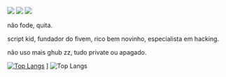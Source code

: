 ![](https://camo.githubusercontent.com/148783fad0b4f453e725a2f29dfc35a1b2875669839aec46c39b240fa8873652/68747470733a2f2f696d672e736869656c64732e696f2f62616467652f2d4a6176615363726970742d4637423933453f7374796c653d666c61742d737175617265266c6f676f3d6a617661736372697074266c6f676f436f6c6f723d666666) ![](https://camo.githubusercontent.com/50fb800859c28c2b54c2a205a9ff91a04d87751dc0132380a78a30c746d3307f/68747470733a2f2f696d672e736869656c64732e696f2f62616467652f2d4e6f64652e6a732d3433383533643f7374796c653d666c61742d737175617265266c6f676f3d4e6f64652e6a73266c6f676f436f6c6f723d7768697465) ![](https://komarev.com/ghpvc/?username=DarkAway)




não fode, quita.

script kid, fundador do fivem, rico bem novinho, especialista em hacking.

não uso mais ghub zz, tudo private ou apagado.


[![Top Langs](https://github-readme-stats.vercel.app/api/top-langs/?username=DarkAway&show_icons=true&theme=dark)](https://github.com/DarkAway/github-readme-stats) ] ![Top Langs](https://github-readme-stats.vercel.app/api?username=DarkAway&show_icons=true&theme=dark)
